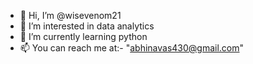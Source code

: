 - 👋 Hi, I’m @wisevenom21
- 👀 I’m interested in data analytics
- 🌱 I’m currently learning python
- 📫 You can reach me at:- "abhinavas430@gmail.com"

<!---
wisevenom21/wisevenom21 is a ✨ special ✨ repository because its `README.md` (this file) appears on your GitHub profile.
You can click the Preview link to take a look at your changes.
--->
